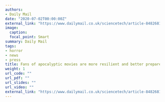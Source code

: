 ```yaml
---
authors:
- Daily Mail
date: "2020-07-02T00:00:00Z"
external_link: "https://www.dailymail.co.uk/sciencetech/article-8482681/Fans-apocalyptic-movies-better-prepared-pandemic-study-claims.html"
image:
  caption:
  focal_point: Smart
summary: Daily Mail
tags:
- horror
- news
- press
title: Fans of apocalyptic movies are more resilient and better prepared to cope with the coronavirus pandemic
weight: 1
url_code: ""
url_pdf: ""
url_slides: ""
url_video: ""
external_link: "https://www.dailymail.co.uk/sciencetech/article-8482681/Fans-apocalyptic-movies-better-prepared-pandemic-study-claims.html"
---
```

